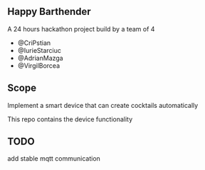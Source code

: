 Happy Barthender
- 
A 24 hours hackathon project build by a team of 4
- @CriPstian
- @IurieStarciuc
- @AdrianMazga
- @VirgilBorcea

Scope
- 

Implement a smart device that can create cocktails automatically

This repo contains the device functionality

TODO
- 
add stable mqtt communication
